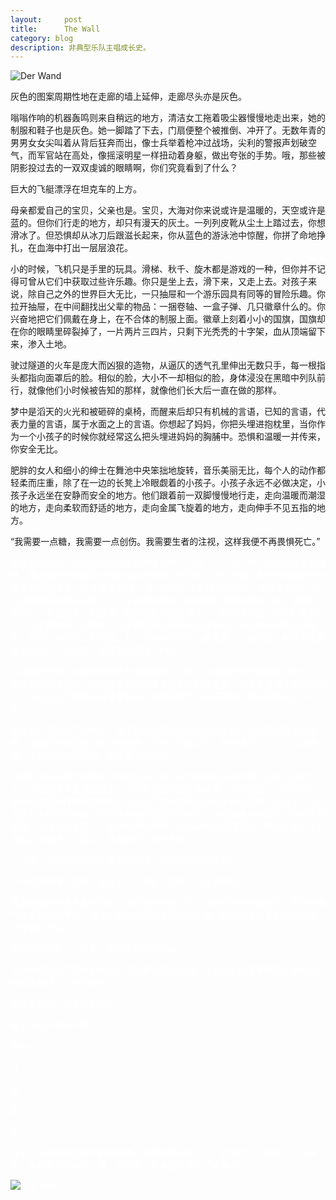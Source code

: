 ```yaml
---
layout:     post
title:      The Wall 
category: blog
description: 非典型乐队主唱成长史。
---
```

![Der Wand](http://imglf1.nosdn.127.net/img/UlJvNXBPT29FZGJNRGI4cWhybXFKZ01HUmFlcTI0eGlLeDVWU3RsS3FiWnJTOTF6c1dsMld3PT0.jpg?imageView&thumbnail=500x0&quality=96&stripmeta=0&type=jpg)

灰色的图案周期性地在走廊的墙上延伸，走廊尽头亦是灰色。



嗡嗡作响的机器轰鸣则来自稍远的地方，清洁女工拖着吸尘器慢慢地走出来，她的制服和鞋子也是灰色。她一脚踏了下去，门扇便整个被推倒、冲开了。无数年青的男男女女尖叫着从背后狂奔而出，像士兵举着枪冲过战场，尖利的警报声划破空气，而军官站在高处，像摇滚明星一样扭动着身躯，做出夸张的手势。哦，那些被阴影投过去的一双双虔诚的眼睛啊，你们究竟看到了什么？



巨大的飞艇漂浮在坦克车的上方。



母亲都爱自己的宝贝，父亲也是。宝贝，大海对你来说或许是温暖的，天空或许是蓝的。但你们行走的地方，却只有漫天的灰土。一列列皮靴从尘土上踏过去，你想滑冰了。但恐惧却从冰刀后跟滋长起来，你从蓝色的游泳池中惊醒，你拼了命地挣扎，在血海中打出一层层浪花。



小的时候，飞机只是手里的玩具。滑梯、秋千、旋木都是游戏的一种，但你并不记得可曾从它们中获取过些许乐趣。你只是坐上去，滑下来，又走上去。对孩子来说，除自己之外的世界巨大无比，一只抽屉和一个游乐园具有同等的冒险乐趣。你拉开抽屉，在中间翻找出父辈的物品：一捆卷轴、一盒子弹、几只徽章什么的。你兴奋地把它们佩戴在身上，在不合体的制服上面。徽章上刻着小小的国旗，国旗却在你的眼睛里碎裂掉了，一片两片三四片，只剩下光秃秃的十字架，血从顶端留下来，渗入土地。



驶过隧道的火车是庞大而凶狠的造物，从逼仄的透气孔里伸出无数只手，每一根指头都指向面罩后的脸。相似的脸，大小不一却相似的脸，身体浸没在黑暗中列队前行，就像他们小时候被告知的那样，就像他们长大后一直在做的那样。



梦中是滔天的火光和被砸碎的桌椅，而醒来后却只有机械的言语，已知的言语，代表力量的言语，属于水面之上的言语。你想起了妈妈，你把头埋进抱枕里，当你作为一个小孩子的时候你就经常这么把头埋进妈妈的胸脯中。恐惧和温暖一并传来，你安全无比。



肥胖的女人和细小的绅士在舞池中央笨拙地旋转，音乐美丽无比，每个人的动作都轻柔而庄重，除了在一边的长凳上冷眼觑着的小孩子。小孩子永远不必做决定，小孩子永远坐在安静而安全的地方。他们跟着前一双脚慢慢地行走，走向温暖而潮湿的地方，走向柔软而舒适的地方，走向金属飞旋着的地方，走向伸手不见五指的地方。



“我需要一点糖，我需要一点创伤。我需要生者的注视，这样我便不再畏惧死亡。”


<span style="color:white">
那金发的女孩一点点将男人的手指含在口中，一根，又一根。男人的手指温暖而粗糙，靠近鼻子的时候可以嗅到淡淡的体味。然而男人无动于衷，黑白的电视机将光线投射在他脸上，既缓慢又沉闷。

<span style="color:white">
喔，沉闷么？那就打破窗户，摔碎电视机，让红酒瓶爆裂在雪白的墙上，让手腕渗出鲜血。你和她的身体绞缠在一起，温暖的、光滑的、柔软的女人的身体。她的私处鲜红又诱人，一转眼便伸出了尖利的毒牙。 

<span style="color:white">
——我不需要别人的拥抱，也不需要通过吸毒来安抚自己。我已知道我要大难临头，但别以为我什么都需要。对，不要以为我什么都需要——说到底，那只不过是墙上的砖——说到底，你只不过是墙上的砖。 
</span>


在深夜的时候，你坐在黑暗里对着电视机，你有一只金属外壳的遥控器，和十三个垃圾频道可供选择。你失魂落魄地盯着变幻不定的荧光屏，眼睛里落满了空洞洞的光。就这么在沙发里穿过漫漫长夜，如同踩着大人的皮靴穿过悠长隧道的小小男孩。



你又看见了阳光下的奔跑，锤子被铁丝网固定成交叉的形状，泥水晃动着流过战壕，战壕的转角后横七竖八地躺满了尸体。你走过去，轻轻地合上了一个人的眼睛。手指划过他僵硬的、凝固着血块的脸。



光明的话语从老少妇孺的口中吐出来，如一支交响乐般无坚不摧。又有人在敲门了，不过这次不是清洁女工。你昏昏沉沉地卧在躺椅里，不过是换了个地点而已，面对的还是同样的电视屏幕，以及从它中间投射出来的单调的光线。记得么？当你还是个小孩子的时候，你曾经奔跑在阳光下的草原，小心翼翼地抱起了一只棕色的老鼠。而现在你发烧了，头肿的像只气球，而疼痛却在慢慢消失，像是羊毛衫下的老鼠，慢慢停止了活动，慢慢地在广阔的水域下沉。



——哦，我感到自己正在缓慢地变成一只盘根错节的怪物。



——怪物撕掉了皮肤，变成了一个军官，或是一个摇滚明星。



摇滚明星站在各色麦克后面，身后是熊熊的火焰。狂热的观众掀起波浪，蒸汽和烟气在堂顶盘旋不散，每个人都伸出手做着相同的手势，狂热地吼叫着相同的口号，又虔诚又充实。



山顶的绞刑架上，吊着三具微微晃动的尸体。



也许你早已过了那样的年纪，深味着肮脏的东西，在窄小的角落里捧着发皱的书，脑袋里飘过一千种“如果”。



墙砖上伸出一张嘶叫的面孔。



墙上一定一直有一扇门。



墙——

分

崩

离

析



孩子们从废墟里捡起牛奶瓶和酒，将墙砖堆码在一旁。其中的一个发现了一只袜子，凑在鼻子边嗅了一嗅，摇摇头，转身便又丢入了废墟中。

![The Wall](http://imglf2.nosdn.127.net/img/UlJvNXBPT29FZFpJRHFqMHVYTDdlQ3hGRHV0RTZkUWtPZlB1Z044U0hhTzdGL08zZEthYUd3PT0.jpg?imageView&thumbnail=500x0&quality=96&stripmeta=0&type=jpg)